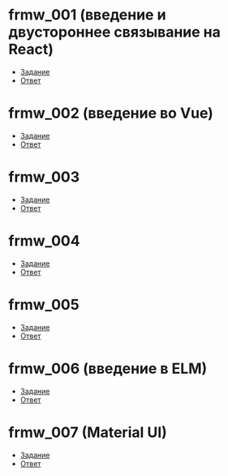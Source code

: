 # frmw_001 (введение и двустороннее связывание на React)
- [Задание](https://kodaktor.ru/frmw_001)
- [Ответ]()
# frmw_002 (введение во Vue)
- [Задание](https://kodaktor.ru/frmw_002)
- [Ответ](https://kodaktor.ru/frmw_2ead2)
# frmw_003
- [Задание](https://kodaktor.ru/frmw_003)
- [Ответ](https://kodaktor.ru/react_todo_4b0d4)
# frmw_004 
- [Задание](https://kodaktor.ru/frmw_004)
- [Ответ](https://kodaktor.ru/frmw_dfb5c)
# frmw_005
- [Задание](https://kodaktor.ru/frmw_005)
- [Ответ](https://kodaktor.ru/frmw_60094)
# frmw_006 (введение в ELM)
- [Задание](https://kodaktor.ru/frmw_006)
- [Ответ]()
# frmw_007 (Material UI)
- [Задание](https://kodaktor.ru/frmw_007)
- [Ответ]()
